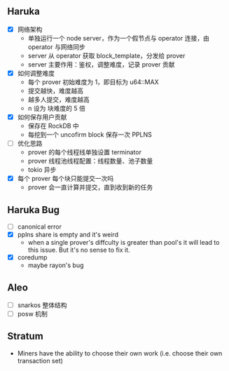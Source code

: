 ## Haruka
- [x] 网络架构
    - 单独运行一个 node server，作为一个假节点与 operator 连接，由 operator 与网络同步
    - server 从 operator 获取 block_template，分发给 prover
    - server 主要作用：鉴权，调整难度，记录 prover 贡献
- [x] 如何调整难度
    - 每个 prover 初始难度为 1，即目标为 u64::MAX
    - 提交越快，难度越高
    - 越多人提交，难度越高
    - n 设为 块难度的 5 倍
- [x] 如何保存用户贡献
    - 保存在 RockDB 中
    - 每挖到一个 uncofirm block 保存一次 PPLNS
- [ ] 优化思路
    - prover 的每个线程线单独设置 terminator
    - prover 线程池线程配置：线程数量、池子数量
    - tokio 异步
- [x] 每个 prover 每个块只能提交一次吗
    - prover 会一直计算并提交，直到收到新的任务

## Haruka Bug
- [ ] canonical error
- [x] pplns share is empty and it's weird
    - when a single prover's diffculty is greater than pool's it will lead to this issue. But it's no sense to fix it.
- [x] coredump
    - maybe rayon's bug
## Aleo
- [ ] snarkos 整体结构
- [ ] posw 机制

## Stratum
- Miners have the ability to choose their own work (i.e. choose their own transaction set)